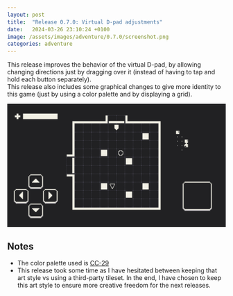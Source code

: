 ```yaml
---
layout: post
title:  "Release 0.7.0: Virtual D-pad adjustments"
date:   2024-03-26 23:10:24 +0100
image: /assets/images/adventure/0.7.0/screenshot.png
categories: adventure
---
```


This release improves the behavior of the virtual D-pad, by allowing changing directions just by dragging over it
(instead of having to tap and hold each button separately).  
This release also includes some graphical changes to give more identity to this game (just by using a color palette
and by displaying a grid).

![Screenshot](/assets/images/adventure/0.7.0/capture.gif)

## Notes

* The color palette used is [CC-29](https://lospec.com/palette-list/cc-29)
* This release took some time as I have hesitated between keeping that art style vs using a third-party
  tileset. In the end, I have chosen to keep this art style to ensure more creative freedom for the next releases.
